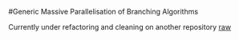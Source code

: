 #Generic Massive Parallelisation of Branching Algorithms

Currently under refactoring and cleaning on another repository [raw](https://github.com/rapastranac/library)
